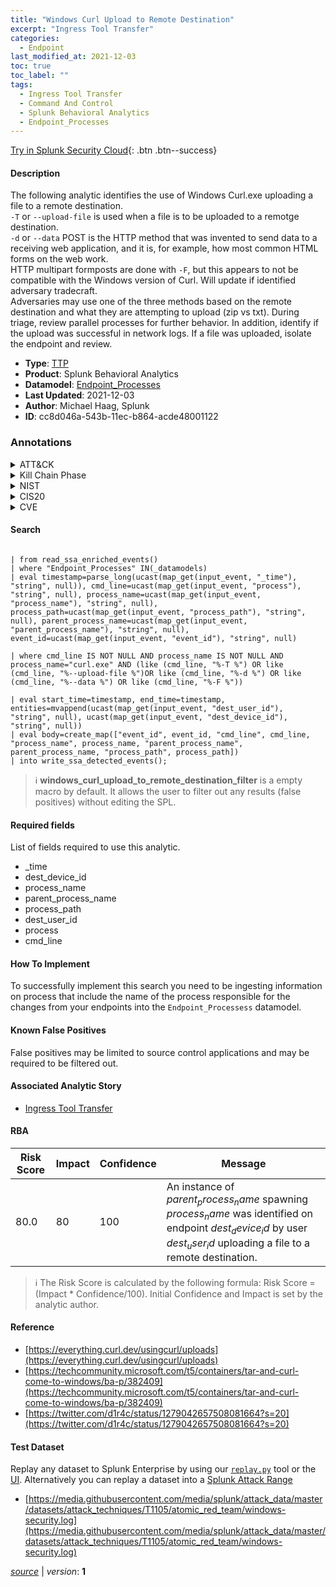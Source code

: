 ```yaml
---
title: "Windows Curl Upload to Remote Destination"
excerpt: "Ingress Tool Transfer"
categories:
  - Endpoint
last_modified_at: 2021-12-03
toc: true
toc_label: ""
tags:
  - Ingress Tool Transfer
  - Command And Control
  - Splunk Behavioral Analytics
  - Endpoint_Processes
---
```




[Try in Splunk Security Cloud](https://www.splunk.com/en_us/cyber-security.html){: .btn .btn--success}

#### Description

The following analytic identifies the use of Windows Curl.exe uploading a file to a remote destination. \
`-T` or `--upload-file` is used when a file is to be uploaded to a remotge destination. \
`-d` or `--data` POST is the HTTP method that was invented to send data to a receiving web application, and it is, for example, how most common HTML forms on the web work. \
HTTP multipart formposts are done with `-F`, but this appears to not be compatible with the Windows version of Curl. Will update if identified adversary tradecraft. \
Adversaries may use one of the three methods based on the remote destination and what they are attempting to upload (zip vs txt). During triage, review parallel processes for further behavior. In addition, identify if the upload was successful in network logs. If a file was uploaded, isolate the endpoint and review.

- **Type**: [TTP](https://github.com/splunk/security_content/wiki/Detection-Analytic-Types)
- **Product**: Splunk Behavioral Analytics
- **Datamodel**: [Endpoint_Processes](https://docs.splunk.com/Documentation/CIM/latest/User/EndpointProcesses)
- **Last Updated**: 2021-12-03
- **Author**: Michael Haag, Splunk
- **ID**: cc8d046a-543b-11ec-b864-acde48001122

### Annotations
<details>
  <summary>ATT&CK</summary>

<div markdown="1">

#### [ATT&CK](https://attack.mitre.org/)

| ID          | Technique   | Tactic         |
| ----------- | ----------- |--------------- |
| [T1105](https://attack.mitre.org/techniques/T1105/) | Ingress Tool Transfer | Command And Control |

</div>
</details>


<details>
  <summary>Kill Chain Phase</summary>

<div markdown="1">

* Exploitation


</div>
</details>


<details>
  <summary>NIST</summary>

<div markdown="1">



</div>
</details>

<details>
  <summary>CIS20</summary>

<div markdown="1">



</div>
</details>

<details>
  <summary>CVE</summary>

<div markdown="1">


</div>
</details>


#### Search

```

| from read_ssa_enriched_events() 
| where "Endpoint_Processes" IN(_datamodels) 
| eval timestamp=parse_long(ucast(map_get(input_event, "_time"), "string", null)), cmd_line=ucast(map_get(input_event, "process"), "string", null), process_name=ucast(map_get(input_event, "process_name"), "string", null), process_path=ucast(map_get(input_event, "process_path"), "string", null), parent_process_name=ucast(map_get(input_event, "parent_process_name"), "string", null), event_id=ucast(map_get(input_event, "event_id"), "string", null)

| where cmd_line IS NOT NULL AND process_name IS NOT NULL AND process_name="curl.exe" AND (like (cmd_line, "%-T %") OR like (cmd_line, "%--upload-file %")OR like (cmd_line, "%-d %") OR like (cmd_line, "%--data %") OR like (cmd_line, "%-F %"))

| eval start_time=timestamp, end_time=timestamp, entities=mvappend(ucast(map_get(input_event, "dest_user_id"), "string", null), ucast(map_get(input_event, "dest_device_id"), "string", null)) 
| eval body=create_map(["event_id", event_id, "cmd_line", cmd_line, "process_name", process_name, "parent_process_name", parent_process_name, "process_path", process_path]) 
| into write_ssa_detected_events();
```

> :information_source:
> **windows_curl_upload_to_remote_destination_filter** is a empty macro by default. It allows the user to filter out any results (false positives) without editing the SPL.



#### Required fields
List of fields required to use this analytic.
* _time
* dest_device_id
* process_name
* parent_process_name
* process_path
* dest_user_id
* process
* cmd_line



#### How To Implement
To successfully implement this search you need to be ingesting information on process that include the name of the process responsible for the changes from your endpoints into the `Endpoint_Processess` datamodel.
#### Known False Positives
False positives may be limited to source control applications and may be required to be filtered out.

#### Associated Analytic Story
* [Ingress Tool Transfer](/stories/ingress_tool_transfer)




#### RBA

| Risk Score  | Impact      | Confidence   | Message      |
| ----------- | ----------- |--------------|--------------|
| 80.0 | 80 | 100 | An instance of $parent_process_name$ spawning $process_name$ was identified on endpoint $dest_device_id$ by user $dest_user_id$ uploading a file to a remote destination. |


> :information_source:
> The Risk Score is calculated by the following formula: Risk Score = (Impact * Confidence/100). Initial Confidence and Impact is set by the analytic author.


#### Reference

* [https://everything.curl.dev/usingcurl/uploads](https://everything.curl.dev/usingcurl/uploads)
* [https://techcommunity.microsoft.com/t5/containers/tar-and-curl-come-to-windows/ba-p/382409](https://techcommunity.microsoft.com/t5/containers/tar-and-curl-come-to-windows/ba-p/382409)
* [https://twitter.com/d1r4c/status/1279042657508081664?s=20](https://twitter.com/d1r4c/status/1279042657508081664?s=20)



#### Test Dataset
Replay any dataset to Splunk Enterprise by using our [`replay.py`](https://github.com/splunk/attack_data#using-replaypy) tool or the [UI](https://github.com/splunk/attack_data#using-ui).
Alternatively you can replay a dataset into a [Splunk Attack Range](https://github.com/splunk/attack_range#replay-dumps-into-attack-range-splunk-server)

* [https://media.githubusercontent.com/media/splunk/attack_data/master/datasets/attack_techniques/T1105/atomic_red_team/windows-security.log](https://media.githubusercontent.com/media/splunk/attack_data/master/datasets/attack_techniques/T1105/atomic_red_team/windows-security.log)



[*source*](https://github.com/splunk/security_content/tree/develop/detections/endpoint/windows_curl_upload_to_remote_destination.yml) \| *version*: **1**
